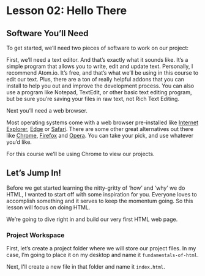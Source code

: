 # Lesson 02: Hello There

## Software You’ll Need
To get started, we’ll need two pieces of software to work on our project:

First, we’ll need a text editor. And that’s exactly what it sounds like. It’s a simple program that allows you to write, edit and update text. Personally, I recommend Atom.io. It’s free, and that’s what we’ll be using in this course to edit our text. Plus, there are a ton of really helpful addons that you can install to help you out and improve the development process. You can also use a program like Notepad, TextEdit, or other basic text editing program, but be sure you’re saving your files in raw text, not Rich Text Editing.

Next you’ll need a web browser. 

Most operating systems come with a web browser pre-installed like [Internet Explorer](http://windows.microsoft.com/en-US/internet-explorer/download-ie), [Edge](https://www.microsoft.com/en-us/windows/microsoft-edge) or [Safari](http://www.apple.com/safari/). There are some other great alternatives out there like [Chrome](https://www.google.com/chrome/index.html), [Firefox](https://www.mozilla.org/en-US/firefox/new/) and [Opera](http://www.opera.com/). You can take your pick, and use whatever you’d like.

For this course we’ll be using Chrome to view our projects.

## Let’s Jump In!
Before we get started learning the nitty-gritty of ‘how’ and ‘why’ we do HTML, I wanted to start off with some inspiration for you. Everyone loves to accomplish something and it serves to keep the momentum going. So this lesson will focus on doing HTML.

We’re going to dive right in and build our very first HTML web page.

### Project Workspace
First, let’s create a project folder where we will store our project files. In my case, I’m going to place it on my desktop and name it `fundamentals-of-html`.

Next, I'll create a new file in that folder and name it `index.html`.
